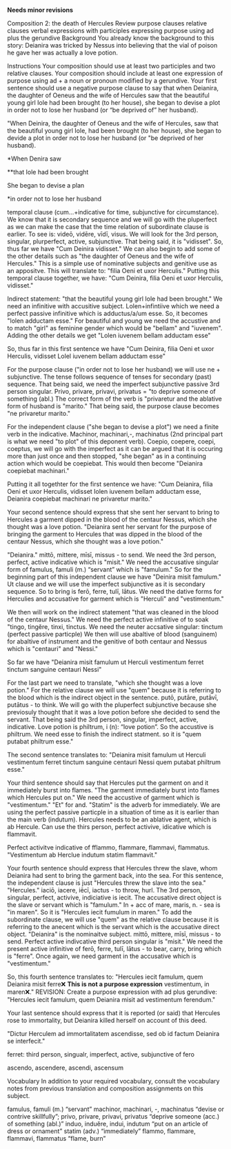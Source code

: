 **Needs minor revisions**

Composition 2: the death of Hercules
Review
purpose clauses
relative clauses
verbal expressions with participles
expressing purpose using ad plus the gerundive
Background
You already know the background to this story: Deianira was tricked by Nessus into believing that the vial of poison he gave her was actually a love potion.

Instructions
Your composition should use at least two participles and two relative clauses.
Your composition should include at least one expression of purpose using ad + a noun or pronoun modified by a gerundive.
Your first sentence should use a negative purpose clause to say that when Deianira, the daughter of Oeneus and the wife of Hercules saw that the beautiful young girl Iole had been brought (to her house), she began to devise a plot in order not to lose her husband (or “be deprived of” her husband).

"When Deinira, the daughter of Oeneus and the wife of Hercules, saw that the beautiful young girl Iole, had been brought (to her house), she began to devide a plot in order not to lose her husband (or "be deprived of her husband). 

*When Denira saw 

**that Iole had been brought

She began to devise a plan

*in order not to lose her husband

temporal clause (cum...+indicative for time, subjunctive for circumstance). We know that it is secondary sequence and we will go with the pluperfect as we can make the case that the time relation of subordinate clause is earlier. To see is: videō, vidēre, vīdī, visus. We will look for the 3rd person, singular, plurperfect, active, subjunctive. That being said, it is "vidisset". So, thus far we have "Cum Deinira vidisset." We can also begin to add some of the other details such as "the daughter of Oeneus and the wife of Hercules." This is a simple use of nominative subjects and genitive use as an appositve. This will translate to: "filia Oeni et uxor Herculis." Putting this temporal clause together, we have: "Cum Deinira, filia Oeni et uxor Herculis, vidisset." 

Indirect statement: "that the beautiful young girl Iole had been brought." We need an infinitive with accusitive subject. Lolen+infintiive which we need a perfect passive infinitive which is adductus/a/um esse. So, it becomes "lolen adductam esse." For beautiful and young we need the accustive and to match "girl" as feminine gender which would be "bellam" and "iuvenem". Adding the other details we get "Lolen iuvenem bellam adductam esse" 

So, thus far in this first sentence we have "Cum Deinira, filia Oeni et uxor Herculis, vidisset Lolel iuvenem bellam adductam esse"

For the purpose clause ("in order not to lose her husband) we will use ne + subjunctive. The tense follows sequence of tenses for secondary (past) sequence. That being said, we need the imperfect subjunctive passive 3rd person singular. Privo, privare, privavi, privatus = "to deprive someone of something (abl.) The correct form of the verb is "privaretur and the ablative form of husband is "marito." That being said, the purpose clause becomes "ne privaretur marito." 

For the independent clause ("she began to devise a plot") we need a finite verb in the indicative. Machinor, machinari,-, machinatus (2nd principal part is what we need "to plot" of this deponent verb). Coepio, coepere, coepi, coeptus, we will go with the imperfect as it can be argued that it is occuring more than just once and then stopped, "she began" as in a continuing action which would be coepiebat. This would then become "Deianira coepiebat machinari."

Putting it all togethter for the first sentence we have: "Cum Deianira, filia Oeni et uxor Herculis, vidisset Iolen iuvenem bellam adductam esse, Deianira coepiebat machinari ne privaretur marito."





Your second sentence should express that she sent her servant to bring to Hercules a garment dipped in the blood of the centaur Nessus, which she thought was a love potion.
"Deianira sent her servant for the purpose of bringing the garment to Hercules that was dipped in the blood of the centaur Nessus, which she thought was a love potion."

"Deianira." mittō, mittere, mīsī, missus - to send. We need the 3rd person, perfect, active indicative which is "misit." We need the accusative singular form of famulus, famuli (m.) “servant” which is "famulum." So for the beginning part of this independent clause we have "Deinira misit famulum." Ut clause and we will use the imperfect subjunctive as it is secondary sequence. So to bring is ferō, ferre, tulī, lātus.  We need the dative forms for Herculies and accusative for garment which is "Herculi" and "vestimentum."

We then will work on the indirect statement "that was cleaned in the blood of the centaur Nessus." We need the perfect active infinitive of to soak "tingo, tingĕre, tinxi, tinctus. We need the neuter accsative singular: tinctum (perfect passive particple) We then will use abaltive of blood (sanguinem) for abaltive of instrument and the genitive of both centaur and Nessus which is "centauri" and "Nessi." 

So far we have "Deianira misit famulum ut Herculi vestimentum ferret tinctum sanguine centauri Nessi" 

For the last part we need to translate, "which she thought was a love potion." For the relative clause we will use "quem" because it is referring to the blood which is the indirect object in the sentence. putō, putāre, putāvī, putātus - to think. We will go with the pluperfect subjunctive because she previosuly thought that it was a love potion before she decided to send the servant. That being said the 3rd person, singular, imperfect, active, indicative. Love potion is philtrum, i (n): “love potion”. So the accustive is philtrum. We need esse to finish the indirect statment.  so it is "quem putabat philtrum esse." 

The second sentence translates to: "Deianira misit famulum ut Herculi vestimentum ferret tinctum sanguine centauri Nessi quem putabat philtrum esse." 





Your third sentence should say that Hercules put the garment on and it immediately burst into flames.
"The garment immediately burst into flames which Hercules put on."   We need the accustive of garment which is "vestimentum."  "Et" for and. "Statim" is the adverb for immediately. We are using the perfect passive particple in a situation of time as it is earlier than the main verb (indutum). Hercules needs to be an ablative agent, which is ab Hercule. Can use the thirs person, perfect activive, idicative which is flammavit.

Perfect activitve indicative of fflammo, flammare, flammavi, flammatus. "Vestimentum ab Herclue indutum statim flammavit." 



Your fourth sentence should express that Hercules threw the slave, whom Deianira had sent to bring the garment back, into the sea.
For this sentence, the independent clause is just "Hercules threw the slave into the sea." "Hercules." iaciō, iacere, iēcī, iactus - to throw, hurl. The 3rd person, singular, perfect, activive, indiciative is iecit. The accusative direct object is the slave or servant which is "famulum." In + acc of mare, maris, n. - sea is "in maren". So it is "Hercules iecit fumulum in maren." To add the subordinate clause, we will use "quem" as the relative clause because it is referring to the anecent which is the servant which is the accusative direct object. "Deianira" is the nominaitve subject. mittō, mittere, mīsī, missus - to send. Perfect active indivcative third person singular is "misit." We need the present active infinitive of ferō, ferre, tulī, lātus - to bear, carry, bring which is "ferre". Once again, we need garment in the accusative which is "vestimentum."

So, this fourth sentence translates to: "Hercules iecit famulum, quem Deianira misit ferre❌ **This is not a purpose expression** vestimentum, in maren❌." REVISION: Create a purpose expression with ad plus gerundive: "Hercules iecit famulum, quem Deianira misit ad vestimentum ferendum." 




Your last sentence should express that it is reported (or said) that Hercules rose to immortality, but Deianira killed herself on account of this deed.

"Dictur Herculem ad immortalitatem ascendisse, sed ob id factum Deianira se interfecit."

ferret: third person, singualr, imperfect, active, subjunctive of fero

ascendo, ascendere, ascendi, ascensum

Vocabulary
In addition to your required vocabulary, consult the vocabulary notes from previous translation and composition assignments on this subject.

famulus, famuli (m.) “servant”
machinor, machinari, -, machinatus “devise or contrive skillfully”;
privo, privare, privavi, privatus “deprive someone (acc.) of something (abl.)”
induo, induĕre, indui, indutum “put on an article of dress or ornament”
statim (adv.) “immediately”
flammo, flammare, flammavi, flammatus “flame, burn”
